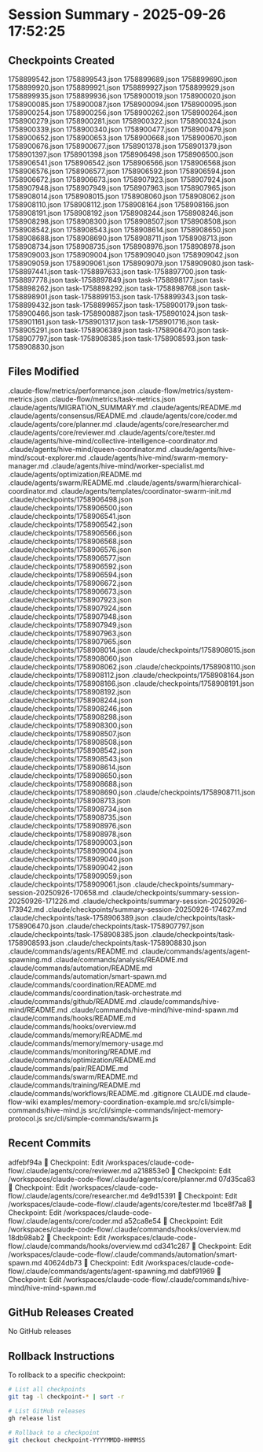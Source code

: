 # Session Summary - 2025-09-26 17:52:25

## Checkpoints Created
1758899542.json
1758899543.json
1758899689.json
1758899690.json
1758899920.json
1758899921.json
1758899927.json
1758899929.json
1758899935.json
1758899936.json
1758900019.json
1758900020.json
1758900085.json
1758900087.json
1758900094.json
1758900095.json
1758900254.json
1758900256.json
1758900262.json
1758900264.json
1758900279.json
1758900281.json
1758900322.json
1758900324.json
1758900339.json
1758900340.json
1758900477.json
1758900479.json
1758900652.json
1758900653.json
1758900668.json
1758900670.json
1758900676.json
1758900677.json
1758901378.json
1758901379.json
1758901397.json
1758901398.json
1758906498.json
1758906500.json
1758906541.json
1758906542.json
1758906566.json
1758906568.json
1758906576.json
1758906577.json
1758906592.json
1758906594.json
1758906672.json
1758906673.json
1758907923.json
1758907924.json
1758907948.json
1758907949.json
1758907963.json
1758907965.json
1758908014.json
1758908015.json
1758908060.json
1758908062.json
1758908110.json
1758908112.json
1758908164.json
1758908166.json
1758908191.json
1758908192.json
1758908244.json
1758908246.json
1758908298.json
1758908300.json
1758908507.json
1758908508.json
1758908542.json
1758908543.json
1758908614.json
1758908650.json
1758908688.json
1758908690.json
1758908711.json
1758908713.json
1758908734.json
1758908735.json
1758908976.json
1758908978.json
1758909003.json
1758909004.json
1758909040.json
1758909042.json
1758909059.json
1758909061.json
1758909079.json
1758909080.json
task-1758897441.json
task-1758897633.json
task-1758897700.json
task-1758897778.json
task-1758897849.json
task-1758898177.json
task-1758898262.json
task-1758898292.json
task-1758898768.json
task-1758898901.json
task-1758899153.json
task-1758899343.json
task-1758899432.json
task-1758899657.json
task-1758900179.json
task-1758900466.json
task-1758900887.json
task-1758901024.json
task-1758901161.json
task-1758901317.json
task-1758901716.json
task-1758905291.json
task-1758906389.json
task-1758906470.json
task-1758907797.json
task-1758908385.json
task-1758908593.json
task-1758908830.json

## Files Modified
.claude-flow/metrics/performance.json
.claude-flow/metrics/system-metrics.json
.claude-flow/metrics/task-metrics.json
.claude/agents/MIGRATION_SUMMARY.md
.claude/agents/README.md
.claude/agents/consensus/README.md
.claude/agents/core/coder.md
.claude/agents/core/planner.md
.claude/agents/core/researcher.md
.claude/agents/core/reviewer.md
.claude/agents/core/tester.md
.claude/agents/hive-mind/collective-intelligence-coordinator.md
.claude/agents/hive-mind/queen-coordinator.md
.claude/agents/hive-mind/scout-explorer.md
.claude/agents/hive-mind/swarm-memory-manager.md
.claude/agents/hive-mind/worker-specialist.md
.claude/agents/optimization/README.md
.claude/agents/swarm/README.md
.claude/agents/swarm/hierarchical-coordinator.md
.claude/agents/templates/coordinator-swarm-init.md
.claude/checkpoints/1758906498.json
.claude/checkpoints/1758906500.json
.claude/checkpoints/1758906541.json
.claude/checkpoints/1758906542.json
.claude/checkpoints/1758906566.json
.claude/checkpoints/1758906568.json
.claude/checkpoints/1758906576.json
.claude/checkpoints/1758906577.json
.claude/checkpoints/1758906592.json
.claude/checkpoints/1758906594.json
.claude/checkpoints/1758906672.json
.claude/checkpoints/1758906673.json
.claude/checkpoints/1758907923.json
.claude/checkpoints/1758907924.json
.claude/checkpoints/1758907948.json
.claude/checkpoints/1758907949.json
.claude/checkpoints/1758907963.json
.claude/checkpoints/1758907965.json
.claude/checkpoints/1758908014.json
.claude/checkpoints/1758908015.json
.claude/checkpoints/1758908060.json
.claude/checkpoints/1758908062.json
.claude/checkpoints/1758908110.json
.claude/checkpoints/1758908112.json
.claude/checkpoints/1758908164.json
.claude/checkpoints/1758908166.json
.claude/checkpoints/1758908191.json
.claude/checkpoints/1758908192.json
.claude/checkpoints/1758908244.json
.claude/checkpoints/1758908246.json
.claude/checkpoints/1758908298.json
.claude/checkpoints/1758908300.json
.claude/checkpoints/1758908507.json
.claude/checkpoints/1758908508.json
.claude/checkpoints/1758908542.json
.claude/checkpoints/1758908543.json
.claude/checkpoints/1758908614.json
.claude/checkpoints/1758908650.json
.claude/checkpoints/1758908688.json
.claude/checkpoints/1758908690.json
.claude/checkpoints/1758908711.json
.claude/checkpoints/1758908713.json
.claude/checkpoints/1758908734.json
.claude/checkpoints/1758908735.json
.claude/checkpoints/1758908976.json
.claude/checkpoints/1758908978.json
.claude/checkpoints/1758909003.json
.claude/checkpoints/1758909004.json
.claude/checkpoints/1758909040.json
.claude/checkpoints/1758909042.json
.claude/checkpoints/1758909059.json
.claude/checkpoints/1758909061.json
.claude/checkpoints/summary-session-20250926-170658.md
.claude/checkpoints/summary-session-20250926-171226.md
.claude/checkpoints/summary-session-20250926-173942.md
.claude/checkpoints/summary-session-20250926-174627.md
.claude/checkpoints/task-1758906389.json
.claude/checkpoints/task-1758906470.json
.claude/checkpoints/task-1758907797.json
.claude/checkpoints/task-1758908385.json
.claude/checkpoints/task-1758908593.json
.claude/checkpoints/task-1758908830.json
.claude/commands/agents/README.md
.claude/commands/agents/agent-spawning.md
.claude/commands/analysis/README.md
.claude/commands/automation/README.md
.claude/commands/automation/smart-spawn.md
.claude/commands/coordination/README.md
.claude/commands/coordination/task-orchestrate.md
.claude/commands/github/README.md
.claude/commands/hive-mind/README.md
.claude/commands/hive-mind/hive-mind-spawn.md
.claude/commands/hooks/README.md
.claude/commands/hooks/overview.md
.claude/commands/memory/README.md
.claude/commands/memory/memory-usage.md
.claude/commands/monitoring/README.md
.claude/commands/optimization/README.md
.claude/commands/pair/README.md
.claude/commands/swarm/README.md
.claude/commands/training/README.md
.claude/commands/workflows/README.md
.gitignore
CLAUDE.md
claude-flow-wiki
examples/memory-coordination-example.md
src/cli/simple-commands/hive-mind.js
src/cli/simple-commands/inject-memory-protocol.js
src/cli/simple-commands/swarm.js

## Recent Commits
adfebf94a 🔖 Checkpoint: Edit /workspaces/claude-code-flow/.claude/agents/core/reviewer.md
a218853e0 🔖 Checkpoint: Edit /workspaces/claude-code-flow/.claude/agents/core/planner.md
07d35ca83 🔖 Checkpoint: Edit /workspaces/claude-code-flow/.claude/agents/core/researcher.md
4e9d15391 🔖 Checkpoint: Edit /workspaces/claude-code-flow/.claude/agents/core/tester.md
1bce8f7a8 🔖 Checkpoint: Edit /workspaces/claude-code-flow/.claude/agents/core/coder.md
a52ca8e54 🔖 Checkpoint: Edit /workspaces/claude-code-flow/.claude/commands/hooks/overview.md
18db98ab2 🔖 Checkpoint: Edit /workspaces/claude-code-flow/.claude/commands/hooks/overview.md
cd341c287 🔖 Checkpoint: Edit /workspaces/claude-code-flow/.claude/commands/automation/smart-spawn.md
40624db73 🔖 Checkpoint: Edit /workspaces/claude-code-flow/.claude/commands/agents/agent-spawning.md
dabf91969 🔖 Checkpoint: Edit /workspaces/claude-code-flow/.claude/commands/hive-mind/hive-mind-spawn.md

## GitHub Releases Created
No GitHub releases

## Rollback Instructions
To rollback to a specific checkpoint:
```bash
# List all checkpoints
git tag -l checkpoint-* | sort -r

# List GitHub releases
gh release list

# Rollback to a checkpoint
git checkout checkpoint-YYYYMMDD-HHMMSS
```
